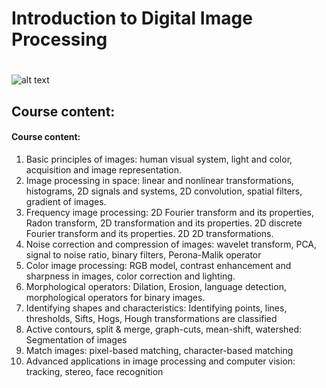 # Introduction to Digital Image Processing
#
![alt text](https://i.imgur.com/zMdhsl0.png)

## Course content:
#### Course content:
1. Basic principles of images: human visual system, light and color, acquisition and image representation.
2. Image processing in space: linear and nonlinear transformations, histograms, 2D signals and systems, 2D convolution, spatial filters, gradient of images.
3. Frequency image processing: 2D Fourier transform and its properties, Radon transform, 2D transformation and its properties. 2D discrete Fourier transform and its properties. 2D 2D transformations.
4. Noise correction and compression of images: wavelet transform, PCA, signal to noise ratio, binary filters,
 Perona-Malik operator
5. Color image processing: RGB model, contrast enhancement and sharpness in images, color correction and lighting.
6. Morphological operators: Dilation, Erosion, language detection, morphological operators for binary images.
7. Identifying shapes and characteristics: Identifying points, lines, thresholds, Sifts, Hogs, Hough transformations are classified
8. Active contours, split & merge, graph-cuts, mean-shift, watershed: Segmentation of images
9. Match images: pixel-based matching, character-based matching
10. Advanced applications in image processing and computer vision: tracking, stereo, face recognition